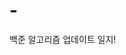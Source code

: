 # -
<!--This is a auto push repository for Baekjoon Online Judge created with [BaekjoonHub](https://github.com/BaekjoonHub/BaekjoonHub).-->

백준 알고리즘 업데이트 일지!
